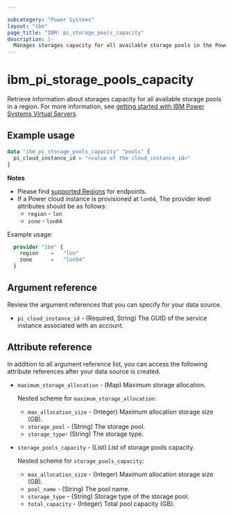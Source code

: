 ```yaml
---

subcategory: "Power Systems"
layout: "ibm"
page_title: "IBM: pi_storage_pools_capacity"
description: |-
  Manages storages capacity for all available storage pools in the Power Virtual Server cloud.
---
```


# ibm_pi_storage_pools_capacity
Retrieve information about storages capacity for all available storage pools in a region. For more information, see [getting started with IBM Power Systems Virtual Servers](https://cloud.ibm.com/docs/power-iaas?topic=power-iaas-getting-started).

## Example usage

```terraform
data "ibm_pi_storage_pools_capacity" "pools" {
  pi_cloud_instance_id = "<value of the cloud_instance_id>"
}
```

**Notes**

* Please find [supported Regions](https://cloud.ibm.com/apidocs/power-cloud#endpoint) for endpoints.
* If a Power cloud instance is provisioned at `lon04`, The provider level attributes should be as follows:
  * `region` - `lon`
  * `zone` - `lon04`

Example usage:

  ```terraform
    provider "ibm" {
      region    =   "lon"
      zone      =   "lon04"
    }
  ```
  
## Argument reference
Review the argument references that you can specify for your data source.

- `pi_cloud_instance_id` - (Required, String) The GUID of the service instance associated with an account.

## Attribute reference
In addition to all argument reference list, you can access the following attribute references after your data source is created.

- `maximum_storage_allocation` - (Map) Maximum storage allocation.

  Nested scheme for `maximum_storage_allocation`:
  - `max_allocation_size` - (Integer) Maximum allocation storage size (GB).
  - `storage_pool` - (String) The storage pool.
  - `storage_type`- (String) The storage type.

- `storage_pools_capacity` - (List) List of storage pools capacity.

  Nested scheme for `storage_pools_capacity`:
  - `max_allocation_size` - (Integer) Maximum allocation storage size (GB).
  - `pool_name` - (String) The pool name.
  - `storage_type` - (String) Storage type of the storage pool.
  - `total_capacity` - (Integer) Total pool capacity (GB).
